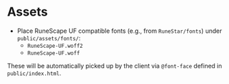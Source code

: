# Assets

- Place RuneScape UF compatible fonts (e.g., from `RuneStar/fonts`) under `public/assets/fonts/`:
  - `RuneScape-UF.woff2`
  - `RuneScape-UF.woff`

These will be automatically picked up by the client via `@font-face` defined in `public/index.html`.
